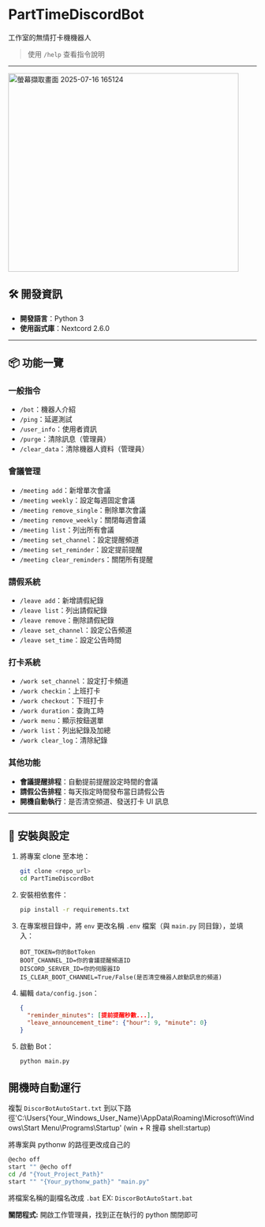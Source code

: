 # PartTimeDiscordBot
工作室的無情打卡機機器人 

> 使用 `/help` 查看指令說明

---

<img width="467" height="402" alt="螢幕擷取畫面 2025-07-16 165124" src="https://github.com/user-attachments/assets/63d1ac85-7806-43b3-8381-215170ddbd3b" />


## 🛠 開發資訊

* **開發語言**：Python 3
* **使用函式庫**：Nextcord 2.6.0

---

## 📦 功能一覽

### 一般指令

* `/bot`：機器人介紹
* `/ping`：延遲測試
* `/user_info`：使用者資訊
* `/purge`：清除訊息（管理員）
* `/clear_data`：清除機器人資料（管理員）

### 會議管理

* `/meeting add`：新增單次會議
* `/meeting weekly`：設定每週固定會議
* `/meeting remove_single`：刪除單次會議
* `/meeting remove_weekly`：關閉每週會議
* `/meeting list`：列出所有會議
* `/meeting set_channel`：設定提醒頻道
* `/meeting set_reminder`：設定提前提醒
* `/meeting clear_reminders`：關閉所有提醒

### 請假系統

* `/leave add`：新增請假紀錄
* `/leave list`：列出請假紀錄
* `/leave remove`：刪除請假紀錄
* `/leave set_channel`：設定公告頻道
* `/leave set_time`：設定公告時間

### 打卡系統

* `/work set_channel`：設定打卡頻道
* `/work checkin`：上班打卡
* `/work checkout`：下班打卡
* `/work duration`：查詢工時
* `/work menu`：顯示按鈕選單
* `/work list`：列出紀錄及加總
* `/work clear_log`：清除紀錄

### 其他功能

* **會議提醒排程**：自動提前提醒設定時間的會議
* **請假公告排程**：每天指定時間發布當日請假公告
* **開機自動執行**：是否清空頻道、發送打卡 UI 訊息

---

## 📂 安裝與設定

1. 將專案 clone 至本地：

   ```bash
   git clone <repo_url>
   cd PartTimeDiscordBot
   ```

2. 安裝相依套件：

   ```bash
   pip install -r requirements.txt
   ```
3. 在專案根目錄中，將 `env` 更改名稱 `.env` 檔案（與 `main.py` 同目錄），並填入：

   ```env
   BOT_TOKEN=你的BotToken
   BOOT_CHANNEL_ID=你的會議提醒頻道ID
   DISCORD_SERVER_ID=你的伺服器ID
   IS_CLEAR_BOOT_CHANNEL=True/False(是否清空機器人啟動訊息的頻道)
   ```
4. 編輯 `data/config.json`：

   ```json
   {
     "reminder_minutes": [提前提醒秒數...],
     "leave_announcement_time": {"hour": 9, "minute": 0}
   }
   ```
5. 啟動 Bot：

   ```bash
   python main.py
   ```

## 開機時自動運行
複製 `DiscorBotAutoStart.txt` 到以下路徑'C:\Users\{Your_Windows_User_Name}\AppData\Roaming\Microsoft\Windows\Start Menu\Programs\Startup'  (win + R 搜尋 shell:startup)

將專案與 pythonw 的路徑更改成自己的
```bash
@echo off
start "" @echo off
cd /d "{Yout_Project_Path}"
start "" "{Your_pythonw_path}" "main.py"
```

將檔案名稱的副檔名改成 `.bat` EX: `DiscorBotAutoStart.bat` 

**關閉程式:** 開啟工作管理員，找到正在執行的 python 關閉即可
